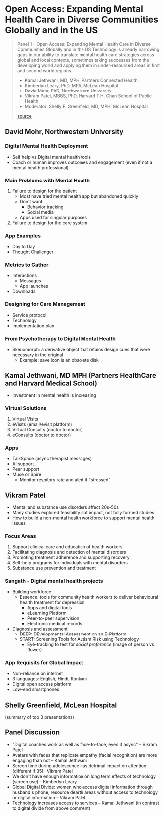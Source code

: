 # Open Access: Expanding Mental Health Care in Diverse Communities Globally and in the US

> Panel 1 – Open Access: Expanding Mental Health Care in Diverse Communities Globally and in the US
> Technology is already narrowing gaps in our ability to translate mental health care strategies across global and local contexts, sometimes taking successes from the developing world and applying them in under-resourced areas in first and second world regions.
> 
> - Kamal Jethwani, MD, MPH, Partners Connected Health
> - Kimberlyn Leary, PhD, MPA, McLean Hospital
> - David Mohr, PhD, Northwestern University
> - Vikram Patel, MBBS, PhD, Harvard T.H. Chan School of Public Health
> - Moderator: Shelly F. Greenfield, MD, MPH, McLean Hospital
>
> [source](https://www.mcleanhospital.org/technology-psychiatry-summit)


## David Mohr, Northwestern University

### Digital Mental Health Deployment

- Self help vs Digital mental health tools
- Coach or human improves outcomes and engagement (even if not a mental health professional)

### Main Problems with Mental Health

1. Failure to design for the patient
    - Most have tried mental health app but abandoned quickly
    - Don't want:
        - Behavior tracking
        - Social media
    - Apps used for singular purposes
1. Failure to design for the care system

### App Examples

- Day to Day
- Thought Challenger

### Metrics to Gather

- Interactions
    - Messages
    - App launches
- Downloads

### Designing for Care Management

- Service protocol
- Technology
- Implementation plan

### From Psychotherapy to Digital Mental Health

- Skeuomorph: a derivative object that retains design cues that were necessary in the original
    - Example: save icon is an obsolete disk


## Kamal Jethwani, MD MPH (Partners HealthCare and Harvard Medical School)

- Investment in mental health is increasing

### Virtual Solutions

1. Virtual Visits
1. eVisits (email/evisit platform)
1. Virtual Consults (doctor to doctor)
1. eConsults (doctor to doctor)

### Apps

- TalkSpace (async therapist messages)
- AI support
- Peer support
- Muse or Spire
    - Monitor respitory rate and alert if "stressed"


## Vikram Patel

- Mental and substance use disorders affect 20s-50s
- Many studies explored feasibility not impact, not fully formed studies
- How to build a non-mental health workforce to support mental health issues

### Focus Areas

1. Support clinical care and education of health workers
1. Facilitating diagnosis and detection of mental disorders
1. Promoting treatment adherence and supporting recovery
1. Self-help programs for individuals with mental disorders
1. Substance use prevention and treatment

### Sangath - Digital mental health projects

- Building workforce
    - Essence: tools for community health workers to deliver behavioural health treatment for depression
        - Apps and digital tools
        - eLearning Platform
        - Peer-to-peer supervision
        - Electronic medical records
- Diagnosis and assessment
    - DEEP: DEvelopmental Assessment on an E-Platform
    - START: Screening Tools for Autism Risk using Technology
        - Eye-tracking to test for *social preference* (image of person vs flower)

### App Requisits for Global Impact

- Non-reliance on internet
- 3 languages: English, Hindi, Konkani
- Digital open access platform
- Low-end smartphones


## Shelly Greenfield, McLean Hospital

(summary of top 3 presentations)


## Panel Discussion

- "Digital coaches work as well as face-to-face, even if async" – Vikram Patel
- Avatars with faces that replicate empathy (facial recognition) are more engaging than not – Kamal Jethwani
- Screen time during adolescence has detrimal impact on attention (different if 35)– Vikram Patel
- We don't have enough information on long term effects of technology (screen use) – Kimberlyn Leary
- Global Digital Divide: women who access digital information through husband's phone, resource dearth areas without access to technology or digital information – Vikram Patel
- Technology increases access to services – Kamal Jethwani (in contrast to digital divide from above comment)